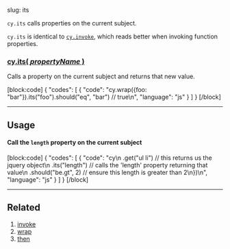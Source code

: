 slug: its

`cy.its` calls properties on the current subject.

`cy.its` is identical to [`cy.invoke`](invoke), which reads better when invoking function properties.

### [cy.its( *propertyName* )](#usage)

Calls a property on the current subject and returns that new value.

[block:code]
{
    "codes": [
        {
            "code": "cy.wrap({foo: \"bar\"}).its(\"foo\").should(\"eq\", \"bar\") // true\n",
            "language": "js"
        }
    ]
}
[/block]

***

## Usage

#### Call the `length` property on the current subject

[block:code]
{
    "codes": [
        {
            "code": "cy\n  .get(\"ul li\") // this returns us the jquery object\n  .its(\"length\") // calls the 'length' property returning that value\n  .should(\"be.gt\", 2) // ensure this length is greater than 2\n})\n",
            "language": "js"
        }
    ]
}
[/block]

***

## Related
1. [invoke](invoke)
2. [wrap](wrap)
3. [then](then)